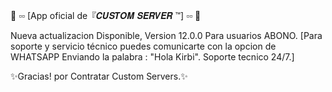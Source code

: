 🔑 ▫️▫️ [App oficial de『𝑪𝑼𝑺𝑻𝑶𝑴 𝑺𝑬𝑹𝑽𝑬𝑹 ™] ▫️▫️ 🔑 

Nueva actualizacion Disponible, Version 12.0.0
Para usuarios ABONO.
[Para soporte y servicio técnico puedes comunicarte con la opcion de WHATSAPP Enviando la palabra : "Hola Kirbi". Soporte tecnico 24/7.]

✨Gracias! por Contratar Custom Servers.✨

